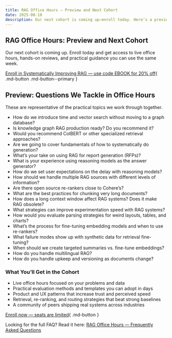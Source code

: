 ```yaml
---
title: RAG Office Hours — Preview and Next Cohort
date: 2025-08-10
description: Our next cohort is coming up—enroll today. Here’s a preview of the kinds of questions we tackle in office hours.
---
```


## RAG Office Hours: Preview and Next Cohort

Our next cohort is coming up. Enroll today and get access to live office hours, hands-on reviews, and practical guidance you can use the same week.

[Enroll in Systematically Improving RAG — use code EBOOK for 20% off](https://maven.com/applied-llms/rag-playbook?promoCode=EBOOK){ .md-button .md-button--primary }

## Preview: Questions We Tackle in Office Hours

These are representative of the practical topics we work through together.

- How do we introduce time and vector search without moving to a graph database?
- Is knowledge graph RAG production ready? Do you recommend it?
- Would you recommend ColBERT or other specialized retrieval approaches?
- Are we going to cover fundamentals of how to systematically do generation?
- What’s your take on using RAG for report generation (RFPs)?
- What is your experience using reasoning models as the answer generator?
- How do we set user expectations on the delay with reasoning models?
- How should we handle multiple RAG sources with different levels of information?
- Are there open source re-rankers close to Cohere’s?
- What are the best practices for chunking very long documents?
- How does a long context window affect RAG systems? Does it make RAG obsolete?
- What strategies can improve experimentation speed with RAG systems?
- How would you evaluate parsing strategies for weird layouts, tables, and charts?
- What’s the process for fine-tuning embedding models and when to use re-rankers?
- What failure modes show up with synthetic data for retrieval fine-tuning?
- When should we create targeted summaries vs. fine-tune embeddings?
- How do you handle multilingual RAG?
- How do you handle upkeep and versioning as documents change?

### What You’ll Get in the Cohort

- Live office hours focused on your problems and data
- Practical evaluation methods and templates you can adopt in days
- Product and UX patterns that increase trust and perceived speed
- Retrieval, re-ranking, and routing strategies that beat strong baselines
- A community of peers shipping real systems across industries

[Enroll now — seats are limited](https://maven.com/applied-llms/rag-playbook?promoCode=EBOOK){ .md-button }

Looking for the full FAQ? Read it here: [RAG Office Hours — Frequently Asked Questions](./rag-office-hours.md)
